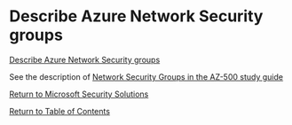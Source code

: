 # Describe Azure Network Security groups

[Describe Azure Network Security groups](https://docs.microsoft.com/en-us/learn/modules/describe-basic-security-capabilities-azure/2-describe-azure-network-security-groups)

See the description of [Network Security Groups in the AZ-500 study guide](https://github.com/JonThomas/Azure-AZ-500-Study-Guide/blob/master/2-Implement%20platform%20protection/11-Secure%20the%20connectivity%20of%20virtual%20networks.md#network-security-group)

[Return to Microsoft Security Solutions](README.md)

[Return to Table of Contents](../README.md)